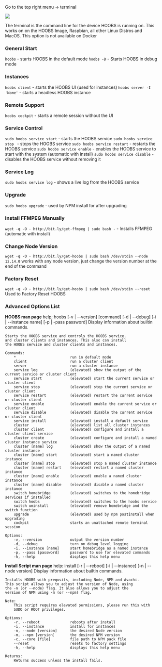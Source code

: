 Go to the top right menu -> terminal

![](https://raw.githubusercontent.com/hoobs-org/HOOBS/master/docs/system/terminal.png)

The terminal is the command line for the device HOOBS is running on. 
This works on on the HOOBS Image, Raspbian, all other Linux Distros and MacOS. 
This option is not available on Docker


### General Start
```hoobs``` - starts HOOBS in the default mode
```hoobs -D``` -  Starts HOOBS in debug mode

### Instances
```hoobs client``` - starts the HOOBS UI (used for instances)
```hoobs server -I 'Name'``` - starts a headless HOOBS instance

### Remote Support
```hoobs cockpit``` - starts a remote session without the UI

### Service Control
```sudo hoobs service start``` - starts the HOOBS service
```sudo hoobs service stop ``` - stops the HOOBS service
```sudo hoobs service restart``` - restarts the HOOBS service
```sudo hoobs service enable``` - enables the HOOBS service to start with the system (automatic with install)
```sudo hoobs service disable``` -  disables the HOOBS service without removing it

### Service Log
```sudo hoobs service log``` -  shows a live log from the HOOBS service


### Upgrade
```sudo hoobs upgrade``` -  used by NPM install for after upgrading

### Install FFMPEG Manually
```wget -q -O - http://bit.ly/get-ffmpeg | sudo bash -``` - Installs FFMPEG (automatic with install)

### Change Node Version
```wget -q -O - http://bit.ly/get-hoobs | sudo bash /dev/stdin --node 12.14.0``` 
works with any node version, just change the version number at the end of the command

### Factory Reset
```wget -q -O - http://bit.ly/get-hoobs | sudo bash /dev/stdin --reset ``` Used to Factory Reset HOOBS

### Advanced Options List
**HOOBS man page**
help: hoobs [-v | --version] [command] [-d | --debug] [-i | --instance name] [-p | -pass password]
    Display information about builtin commands.

    Starts the HOOBS service and controls the HOOBS service.
    and cluster clients and instances. This also can install
    the HOOBS service and cluster clients and instances.

    Commands:
        *                         run in default mode
        client                    run a cluster client
        server                    run a cluster instance
        service log               (elevated) show the output of the current service or cluster client
        service start             (elevated) start the current service or cluster client
        service stop              (elevated) stop the current service or cluster client
        service restart           (elevated) restart the current service or cluster client
        service enable            (elevated) enable the current service or cluster client
        service disable           (elevated) disable the current service or cluster client
        service install           (elevated) install a default service
        cluster                   (elevated) list all cluster instances
        cluster client            (elevated) configure and install a cluster client service
        cluster create            (elevated) configure and install a named cluster instance service
        cluster [name] log        (elevated) show the output of a named cluster instance
        cluster [name] start      (elevated) start a named cluster instance
        cluster [name] stop       (elevated) stop a named cluster instance
        cluster [name] restart    (elevated) restart a named cluster instance
        cluster [name] enable     (elevated) enable a named cluster instance
        cluster [name] disable    (elevated) disable a named cluster instance
        switch homebridge         (elevated) switches to the homebridge services if installed
        switch hoobs              (elevated) switches to the hoobs service
        switch uninstall          (elevated) remove homebridge and the switch function
        upgrade                   (elevated) used by npm postinstall when upgrading
        cockpit                   starts an unattached remote terminal session

    Options:
        -v, --version             output the version number
        -d, --debug               turn on debug level logging
        -i, --instance [name]     start homebridge as a named instance
        -p, --pass [password]     password to use for elevated commands
        -h, --help                displays this help menu


**Install Script man page**
help: install [-r | --reboot] [-i | --instance] [-n | --node version]
    Display information about builtin commands.

    Installs HOOBS with prequsits, including Node, NPM and Avachi.
    This script allows you to adjust the version of Node, using
    the -n (or --node) flag. It also allows you to adjust the
    version of NPM using -m (or --npm) flag.

    Note:
        This script requires elevated permissions, please run this with
        SUDO or ROOT privileges.

    Options:
        -r, --reboot              reboots after install
        -i, --instance            install for instances
        -n, --node [version]      the desired Node version
        -m, --npm [version]       the desired NPM version
        -c, --core [file]         file path to NPM pack file
        --reset                   resets to factory settings
        -h, --help                displays this help menu

    Returns:
        Returns success unless the install fails.
